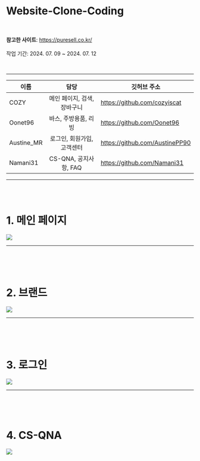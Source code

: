# Website-Clone-Coding
<br>

**참고한 사이트**: https://puresell.co.kr/
<br><br>
작업 기간: 2024. 07. 09 ~ 2024. 07. 12

<br>
<hr>


|이름|담당|깃허브 주소|
|------|:---:|---|
|COZY|메인 페이지, 검색, 장바구니|https://github.com/cozyiscat|
|Oonet96|바스, 주방용품, 리빙|https://github.com/Oonet96|
|Austine_MR|로그인, 회원가입, 고객센터|https://github.com/AustinePP90|
|Namani31|CS-QNA, 공지사항, FAQ|https://github.com/Namani31|
---
<br>
<br>

<h1>1. 메인 페이지 </h1>
<img src="https://github.com/user-attachments/assets/6d77373a-f099-4ce5-9885-daec8595a1d6">

<hr> <br> <br> <br> 
<h1>2. 브랜드 </h1>
<img src="https://github.com/user-attachments/assets/28ec5ac2-c95a-40d9-a1e0-82f2ce31ee82">

<hr> <br> <br> <br> 
<h1>3. 로그인</h1>
<img src="https://github.com/user-attachments/assets/c63a3ce1-fc2a-4706-aadf-5c34966fd96f">


<hr> <br> <br> <br> 
<h1>4. CS-QNA</h1>
<img src="https://github.com/user-attachments/assets/e9855b91-c541-477c-955c-a1550af35ef1">


